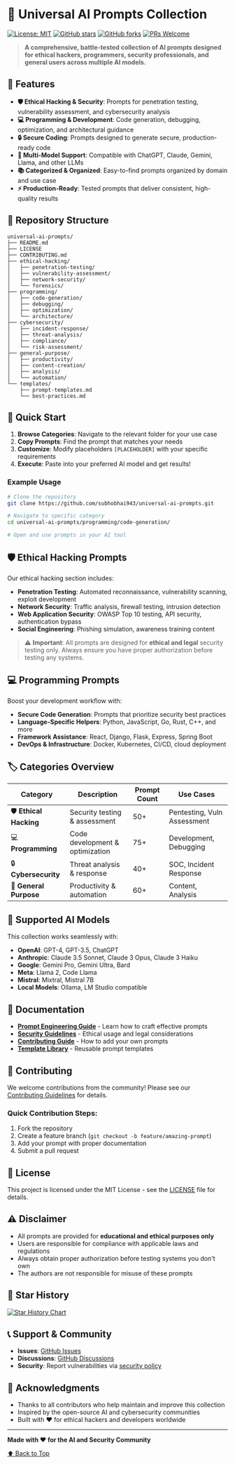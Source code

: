 # 🤖 Universal AI Prompts Collection

[![License: MIT](https://img.shields.io/badge/License-MIT-yellow.svg)](https://opensource.org/licenses/MIT)
[![GitHub stars](https://img.shields.io/github/stars/subhobhai943/universal-ai-prompts.svg)](https://github.com/subhobhai943/universal-ai-prompts/stargazers)
[![GitHub forks](https://img.shields.io/github/forks/subhobhai943/universal-ai-prompts.svg)](https://github.com/subhobhai943/universal-ai-prompts/network)
[![PRs Welcome](https://img.shields.io/badge/PRs-welcome-brightgreen.svg)](http://makeapullrequest.com)

> **A comprehensive, battle-tested collection of AI prompts designed for ethical hackers, programmers, security professionals, and general users across multiple AI models.**

## 🌟 Features

- **🛡️ Ethical Hacking & Security**: Prompts for penetration testing, vulnerability assessment, and cybersecurity analysis
- **💻 Programming & Development**: Code generation, debugging, optimization, and architectural guidance
- **🔒 Secure Coding**: Prompts designed to generate secure, production-ready code
- **🎯 Multi-Model Support**: Compatible with ChatGPT, Claude, Gemini, Llama, and other LLMs
- **📚 Categorized & Organized**: Easy-to-find prompts organized by domain and use case
- **⚡ Production-Ready**: Tested prompts that deliver consistent, high-quality results

## 📁 Repository Structure

```
universal-ai-prompts/
├── README.md
├── LICENSE
├── CONTRIBUTING.md
├── ethical-hacking/
│   ├── penetration-testing/
│   ├── vulnerability-assessment/
│   ├── network-security/
│   └── forensics/
├── programming/
│   ├── code-generation/
│   ├── debugging/
│   ├── optimization/
│   └── architecture/
├── cybersecurity/
│   ├── incident-response/
│   ├── threat-analysis/
│   ├── compliance/
│   └── risk-assessment/
├── general-purpose/
│   ├── productivity/
│   ├── content-creation/
│   ├── analysis/
│   └── automation/
└── templates/
    ├── prompt-templates.md
    └── best-practices.md
```

## 🚀 Quick Start

1. **Browse Categories**: Navigate to the relevant folder for your use case
2. **Copy Prompts**: Find the prompt that matches your needs
3. **Customize**: Modify placeholders `[PLACEHOLDER]` with your specific requirements
4. **Execute**: Paste into your preferred AI model and get results!

### Example Usage

```bash
# Clone the repository
git clone https://github.com/subhobhai943/universal-ai-prompts.git

# Navigate to specific category
cd universal-ai-prompts/programming/code-generation/

# Open and use prompts in your AI tool
```

## 🛡️ Ethical Hacking Prompts

Our ethical hacking section includes:
- **Penetration Testing**: Automated reconnaissance, vulnerability scanning, exploit development
- **Network Security**: Traffic analysis, firewall testing, intrusion detection
- **Web Application Security**: OWASP Top 10 testing, API security, authentication bypass
- **Social Engineering**: Phishing simulation, awareness training content

> ⚠️ **Important**: All prompts are designed for **ethical and legal** security testing only. Always ensure you have proper authorization before testing any systems.

## 💻 Programming Prompts

Boost your development workflow with:
- **Secure Code Generation**: Prompts that prioritize security best practices
- **Language-Specific Helpers**: Python, JavaScript, Go, Rust, C++, and more
- **Framework Assistance**: React, Django, Flask, Express, Spring Boot
- **DevOps & Infrastructure**: Docker, Kubernetes, CI/CD, cloud deployment

## 🏷️ Categories Overview

| Category | Description | Prompt Count | Use Cases |
|----------|-------------|--------------|----------|
| 🛡️ **Ethical Hacking** | Security testing & assessment | 50+ | Pentesting, Vuln Assessment |
| 💻 **Programming** | Code development & optimization | 75+ | Development, Debugging |
| 🔒 **Cybersecurity** | Threat analysis & response | 40+ | SOC, Incident Response |
| 🎯 **General Purpose** | Productivity & automation | 60+ | Content, Analysis |

## 🎯 Supported AI Models

This collection works seamlessly with:

- **OpenAI**: GPT-4, GPT-3.5, ChatGPT
- **Anthropic**: Claude 3.5 Sonnet, Claude 3 Opus, Claude 3 Haiku
- **Google**: Gemini Pro, Gemini Ultra, Bard
- **Meta**: Llama 2, Code Llama
- **Mistral**: Mixtral, Mistral 7B
- **Local Models**: Ollama, LM Studio compatible

## 📖 Documentation

- [**Prompt Engineering Guide**](./templates/best-practices.md) - Learn how to craft effective prompts
- [**Security Guidelines**](./templates/security-guidelines.md) - Ethical usage and legal considerations
- [**Contributing Guide**](./CONTRIBUTING.md) - How to add your own prompts
- [**Template Library**](./templates/) - Reusable prompt templates

## 🤝 Contributing

We welcome contributions from the community! Please see our [Contributing Guidelines](CONTRIBUTING.md) for details.

### Quick Contribution Steps:
1. Fork the repository
2. Create a feature branch (`git checkout -b feature/amazing-prompt`)
3. Add your prompt with proper documentation
4. Submit a pull request

## 📜 License

This project is licensed under the MIT License - see the [LICENSE](LICENSE) file for details.

## ⚠️ Disclaimer

- All prompts are provided for **educational and ethical purposes only**
- Users are responsible for compliance with applicable laws and regulations
- Always obtain proper authorization before testing systems you don't own
- The authors are not responsible for misuse of these prompts

## 🌟 Star History

[![Star History Chart](https://api.star-history.com/svg?repos=subhobhai943/universal-ai-prompts&type=Date)](https://star-history.com/#subhobhai943/universal-ai-prompts&Date)

## 📞 Support & Community

- **Issues**: [GitHub Issues](https://github.com/subhobhai943/universal-ai-prompts/issues)
- **Discussions**: [GitHub Discussions](https://github.com/subhobhai943/universal-ai-prompts/discussions)
- **Security**: Report vulnerabilities via [security policy](SECURITY.md)

## 🙏 Acknowledgments

- Thanks to all contributors who help maintain and improve this collection
- Inspired by the open-source AI and cybersecurity communities
- Built with ❤️ for ethical hackers and developers worldwide

---

**Made with ❤️ for the AI and Security Community**

[⬆ Back to Top](#-universal-ai-prompts-collection)